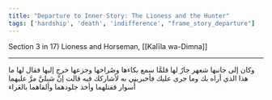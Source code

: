 ```yaml
---
title: "Departure to Inner Story: The Lioness and the Hunter"
tags: ['hardship', 'death', 'indifference', "frame_story_departure"]
---
```


 Section 3 in 17) Lioness and Horseman, [[Kalīla wa-Dimna]]

---
وكان إلى جانبها شعهر جارٌ لها فلمَّا سمع بكاءها وصُراخها وجزعها خرج إليها فقال لها ما هذا الذي أراه بك وما جرى عليك فأخبريني به لأشاركك فيه قالت إنَّ شبليَّ مرَّ عليهما أُسوار فقتلهما وأخذ جلودهما وألقاهما بالعَراء
